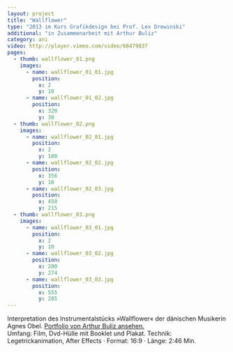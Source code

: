 ```yaml
---
layout: project
title: "Wallflower"
type: "2013 im Kurs Grafikdesign bei Prof. Lex Drewinski"
additional: "in Zusammenarbeit mit Arthur Buliz"
category: ani
video: http://player.vimeo.com/video/68479837
pages:
  - thumb: wallflower_01.png
    images:
      - name: wallflower_01_01.jpg
        position:
          x: 2
          y: 10
      - name: wallflower_01_02.jpg
        position:
          x: 320
          y: 30
  - thumb: wallflower_02.png
    images:
      - name: wallflower_02_01.jpg
        position:
          x: 2
          y: 100
      - name: wallflower_02_02.jpg
        position:
          x: 356
          y: 10
      - name: wallflower_02_03.jpg
        position:
          x: 450
          y: 215   
  - thumb: wallflower_03.png
    images:
      - name: wallflower_03_01.jpg
        position:
          x: 2
          y: 10
      - name: wallflower_03_02.jpg
        position:
          x: 200
          y: 274
      - name: wallflower_03_03.jpg
        position:
          x: 555
          y: 205      
---
```

Interpretation des Instrumentalstücks »Wallflower« der dänischen Musikerin Agnes Obel. 
[Portfolio von Arthur Buliz ansehen.](http://cargocollective.com/Portfolio_ArthurBuliz)   
Umfang: Film, Dvd-Hülle mit Booklet und Plakat. Technik: Legetrickanimation, After Effects · Format: 16:9 · Länge: 2:46 Min. 
